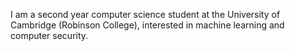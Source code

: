 I am a second year computer science student at the University of Cambridge (Robinson College), interested in machine learning and computer security.
